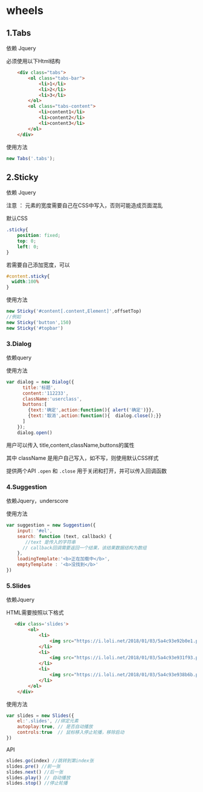 # wheels
## 1.Tabs

依赖 Jquery

必须使用以下Html结构

```html
	<div class="tabs">
        <ol class="tabs-bar">
            <li>1</li>
            <li>2</li>
            <li>3</li>
        </ol>
        <ol class="tabs-content">
            <li>content1</li>
            <li>content2</li>
            <li>content3</li>
        </ol>
    </div>
```

使用方法

```javascript
new Tabs('.tabs');
```

## 2.Sticky

依赖 Jquery

注意 ： 元素的宽度需要自己在CSS中写入，否则可能造成页面混乱

默认CSS

```css
.sticky{
    position: fixed;
    top: 0;
    left: 0;
}
```

若需要自己添加宽度，可以

```css
#content.sticky{
  width:100%
}
```

使用方法

```javascript
new Sticky('#content[.content,Element]',offsetTop)
//例如
new Sticky('button',150)
new Sticky('#topbar')
```

### 3.Dialog

依赖query

使用方法

```javascript
var dialog = new Dialog({
      title:'标题',
      content:'112233',
      className:'userclass',
      buttons:[
        {text:'确定',action:function(){ alert('确定')}},
        {text:'取消',action:function(){  dialog.close();}}
      ]
    });
    dialog.open()
```

用户可以传入 title,content,className,buttons的属性

其中 className 是用户自己写入，如不写，则使用默认CSS样式

提供两个API `.open` 和 `.close` 用于关闭和打开，并可以传入回调函数

### 4.Suggestion

依赖Jquery，underscore

使用方法

```javascript
var suggestion = new Suggestion({
    input: '#el',
    search: function (text, callback) {
       //text 是传入的字符串
      // callback回调需要返回一个结果，该结果数据结构为数组
    },
    loadingTemplate:'<b>正在加载中</b>',
    emptyTemplate : '<b>没找到</b>'
})
```

### 5.Slides

依赖Jquery

HTML需要按照以下格式

```html
   <div class='slides'>
        <ol>
            <li>
                <img src="https://i.loli.net/2018/01/03/5a4c93e92b0e1.png">
            </li>
            <li>
                <img src="https://i.loli.net/2018/01/03/5a4c93e931f93.png">
            </li>
            <li>
                <img src="https://i.loli.net/2018/01/03/5a4c93e938b6b.png">
            </li>
        </ol>
    </div>
```

使用方法

```javascript
var slides = new Slides({
    el:'.slides', //绑定元素
    autoplay:true, // 是否自动播放
    controls:true  // 鼠标移入停止轮播，移除启动
})
```

API

```javascript
slides.go(index) //跳转到第index张
slides.pre() //前一张
slides.next() //后一张
slides.play() // 自动播放
slides.stop() //停止轮播
```

